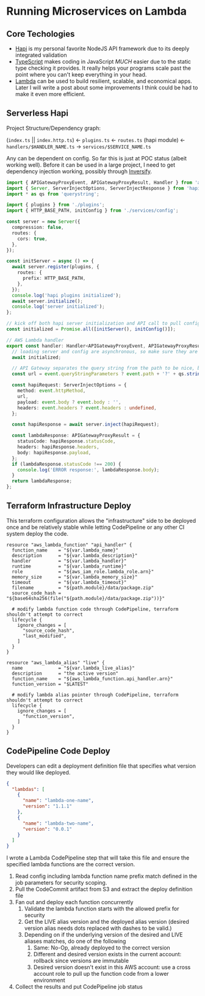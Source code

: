 # Running Microservices on Lambda
## Core Techologies
- [Hapi](https://hapijs.com) is my personal favorite NodeJS API framework due to its deeply integrated validation
- [TypeScript](https://www.typescriptlang.org) makes coding in JavaScript *MUCH* easier due to the static type checking it provides.  It really helps your programs scale past the point where you can't keep everything in your head.
- [Lambda](https://aws.amazon.com/lambda) can be used to build resilient, scalable, and economical apps.  Later I will write a post about some improvements I think could be had to make it even more efficient.

## Serverless Hapi
Project Structure/Dependency graph:

(`index.ts` || `index.http.ts`) <- `plugins.ts` <- `routes.ts` (hapi module) <- `handlers/$HANDLER_NAME.ts` -> `services/$SERVICE_NAME.ts`

Any can be dependent on config.  So far this is just at POC status (albeit working well).  Before it can be used in a large project, I need to get dependency injection working, possibly through [Inversify](http://inversify.io).

```TypeScript
import { APIGatewayProxyEvent, APIGatewayProxyResult, Handler } from 'aws-lambda';
import { Server, ServerInjectOptions, ServerInjectResponse } from 'hapi';
import * as qs from 'querystring';

import { plugins } from './plugins';
import { HTTP_BASE_PATH, initConfig } from './services/config';

const server = new Server({
  compression: false,
  routes: {
    cors: true,
  },
});

const initServer = async () => {
  await server.register(plugins, {
    routes: {
      prefix: HTTP_BASE_PATH,
    },
  });
  console.log('hapi plugins initialized');
  await server.initialize();
  console.log('server initialized');
};

// kick off both hapi server initialization and API call to pull config
const initialized = Promise.all([initServer(), initConfig()]);

// AWS Lambda handler
export const handler: Handler<APIGatewayProxyEvent, APIGatewayProxyResult> = async (event, context, callback) => {
  // loading server and config are asynchronous, so make sure they are completed
  await initialized;

  // API Gateway separates the query string from the path to be nice, but hapi wants them together
  const url = event.queryStringParameters ? event.path + '?' + qs.stringify(event.queryStringParameters) : event.path;

  const hapiRequest: ServerInjectOptions = {
    method: event.httpMethod,
    url,
    payload: event.body ? event.body : '',
    headers: event.headers ? event.headers : undefined,
  };

  const hapiResponse = await server.inject(hapiRequest);

  const lambdaResponse: APIGatewayProxyResult = {
    statusCode: hapiResponse.statusCode,
    headers: hapiResponse.headers,
    body: hapiResponse.payload,
  };
  if (lambdaResponse.statusCode !== 200) {
    console.log('ERROR response:', lambdaResponse.body);
  }
  return lambdaResponse;
};
```


## Terraform Infrastructure Deploy
This terraform configuration allows the "infrastructure" side to be deployed once and be relatively stable while letting CodePipeline or any other CI system deploy the code.

```hcl
resource "aws_lambda_function" "api_handler" {
  function_name    = "${var.lambda_name}"
  description      = "${var.lambda_description}"
  handler          = "${var.lambda_handler}"
  runtime          = "${var.lambda_runtime}"
  role             = "${aws_iam_role.lambda_role.arn}"
  memory_size      = "${var.lambda_memory_size}"
  timeout          = "${var.lambda_timeout}"
  filename         = "${path.module}/data/package.zip"
  source_code_hash = "${base64sha256(file("${path.module}/data/package.zip"))}"

  # modify lambda function code through CodePipeline, terraform shouldn't attempt to correct
  lifecycle {
    ignore_changes = [
      "source_code_hash",
      "last_modified",
    ]
  }
}

resource "aws_lambda_alias" "live" {
  name             = "${var.lambda_live_alias}"
  description      = "the active version"
  function_name    = "${aws_lambda_function.api_handler.arn}"
  function_version = "$LATEST"

  # modify lambda alias pointer through CodePipeline, terraform shouldn't attempt to correct
  lifecycle {
    ignore_changes = [
      "function_version",
    ]
  }
}
```

## CodePipeline Code Deploy
Developers can edit a deployment definition file that specifies what version they would like deployed.

```json
{
  "lambdas": [
    {
      "name": "lambda-one-name",
      "version": "1.1.1"
    },
    {
      "name": "lambda-two-name",
      "version": "0.0.1"
    }
  ]
}
```

I wrote a Lambda CodePipeline step that will take this file and ensure the specified lambda functions are the correct version.

1. Read config including lambda function name prefix match defined in the job parameters for security scoping.
2. Pull the CodeCommit artifact from S3 and extract the deploy definition file
3. Fan out and deploy each function concurrently
    1. Validate the lambda function starts with the allowed prefix for security
    2. Get the LIVE alias version and the deployed alias version (desired version alias needs dots replaced with dashes to be valid.)
    3. Depending on if the underlying version of the desired and LIVE aliases matches, do one of the following
        1. Same: No-Op, already deployed to the correct version
        2. Different and desired version exists in the current account: rollback since versions are immutable
        3. Desired version doesn't exist in this AWS account: use a cross account role to pull up the function code from a lower environment
4. Collect the results and put CodePipeline job status



